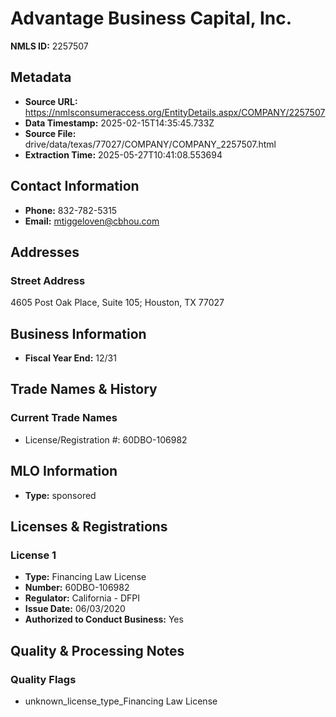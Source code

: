 # Advantage Business Capital, Inc.

**NMLS ID:** 2257507

## Metadata
- **Source URL:** https://nmlsconsumeraccess.org/EntityDetails.aspx/COMPANY/2257507
- **Data Timestamp:** 2025-02-15T14:35:45.733Z
- **Source File:** drive/data/texas/77027/COMPANY/COMPANY_2257507.html
- **Extraction Time:** 2025-05-27T10:41:08.553694

## Contact Information
- **Phone:** 832-782-5315
- **Email:** mtiggeloven@cbhou.com

## Addresses
### Street Address
4605 Post Oak Place, Suite 105; Houston, TX 77027

## Business Information
- **Fiscal Year End:** 12/31

## Trade Names & History
### Current Trade Names
- License/Registration #: 60DBO-106982

## MLO Information
- **Type:** sponsored

## Licenses & Registrations

### License 1
- **Type:** Financing Law License
- **Number:** 60DBO-106982
- **Regulator:** California - DFPI
- **Issue Date:** 06/03/2020
- **Authorized to Conduct Business:** Yes

## Quality & Processing Notes
### Quality Flags
- unknown_license_type_Financing Law License
